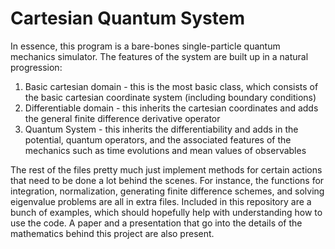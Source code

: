Cartesian Quantum System
========================

In essence, this program is a bare-bones single-particle quantum mechanics simulator. The features of the system are built up in a natural progression:

1. Basic cartesian domain - this is the most basic class, which consists of the basic cartesian coordinate system (including boundary conditions)
2. Differentiable domain - this inherits the cartesian coordinates and adds the general finite difference derivative operator
3. Quantum System - this inherits the differentiability and adds in the potential, quantum operators, and the associated features of the mechanics such as time evolutions and mean values of observables

The rest of the files pretty much just implement methods for certain actions that need to be done a lot behind the scenes. For instance, the functions for integration, normalization, generating finite difference schemes, and solving eigenvalue problems are all in extra files. Included in this repository are a bunch of examples, which should hopefully help with understanding how to use the code. A paper and a presentation that go into the details of the mathematics behind this project are also present.


